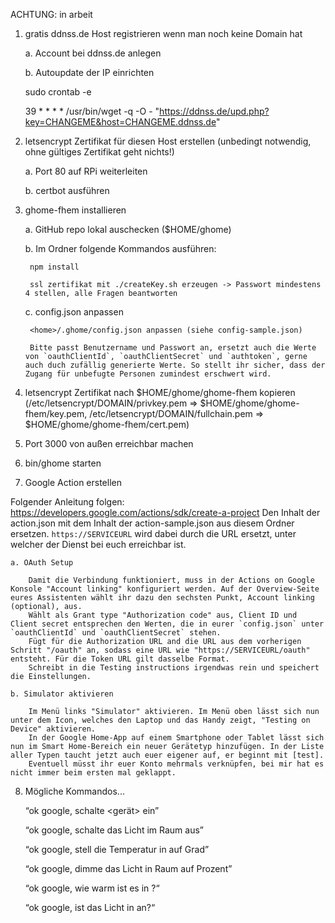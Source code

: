 ACHTUNG: in arbeit

1. gratis ddnss.de Host registrieren wenn man noch keine Domain hat

	a. Account bei ddnss.de anlegen

	b. Autoupdate der IP einrichten
	
	sudo crontab -e
	
	39 * * * * /usr/bin/wget -q -O - "https://ddnss.de/upd.php?key=CHANGEME&host=CHANGEME.ddnss.de"

2. letsencrypt Zertifikat für diesen Host erstellen (unbedingt notwendig, ohne gültiges Zertifikat geht nichts!)

	a. Port 80 auf RPi weiterleiten

	b. certbot ausführen

3. ghome-fhem installieren

	a. GitHub repo lokal auschecken ($HOME/ghome)

	b. Im Ordner folgende Kommandos ausführen:

		npm install

		ssl zertifikat mit ./createKey.sh erzeugen -> Passwort mindestens 4 stellen, alle Fragen beantworten

	c. config.json anpassen

		<home>/.ghome/config.json anpassen (siehe config-sample.json)

		Bitte passt Benutzername und Passwort an, ersetzt auch die Werte von `oauthClientId`, `oauthClientSecret` und `authtoken`, gerne auch duch zufällig generierte Werte. So stellt ihr sicher, dass der Zugang für unbefugte Personen zumindest erschwert wird.

4. letsencrypt Zertifikat nach $HOME/ghome/ghome-fhem kopieren (/etc/letsencrypt/DOMAIN/privkey.pem => $HOME/ghome/ghome-fhem/key.pem, /etc/letsencrypt/DOMAIN/fullchain.pem => $HOME/ghome/ghome-fhem/cert.pem)

5. Port 3000 von außen erreichbar machen

6. bin/ghome starten

7. Google Action erstellen

Folgender Anleitung folgen: https://developers.google.com/actions/sdk/create-a-project
Den Inhalt der action.json mit dem Inhalt der action-sample.json aus diesem Ordner ersetzen. `https://SERVICEURL` wird dabei durch die URL ersetzt, unter welcher der Dienst bei euch erreichbar ist.

	a. OAuth Setup
	
		Damit die Verbindung funktioniert, muss in der Actions on Google Konsole "Account linking" konfiguriert werden. Auf der Overview-Seite eures Assistenten wählt ihr dazu den sechsten Punkt, Account linking (optional), aus.
		Wählt als Grant type "Authorization code" aus, Client ID und Client secret entsprechen den Werten, die in eurer `config.json` unter `oauthClientId` und `oauthClientSecret` stehen.
		Fügt für die Authorization URL and die URL aus dem vorherigen Schritt "/oauth" an, sodass eine URL wie "https://SERVICEURL/oauth" entsteht. Für die Token URL gilt dasselbe Format.
		Schreibt in die Testing instructions irgendwas rein und speichert die Einstellungen.
	
	b. Simulator aktivieren
	
		Im Menü links "Simulator" aktivieren. Im Menü oben lässt sich nun unter dem Icon, welches den Laptop und das Handy zeigt, "Testing on Device" aktivieren.
		In der Google Home-App auf einem Smartphone oder Tablet lässt sich nun im Smart Home-Bereich ein neuer Gerätetyp hinzufügen. In der Liste aller Typen taucht jetzt auch euer eigener auf, er beginnt mit [test].
		Eventuell müsst ihr euer Konto mehrmals verknüpfen, bei mir hat es nicht immer beim ersten mal geklappt.

8. Mögliche Kommandos...

	“ok google, schalte <gerät> ein”

	“ok google, schalte das Licht im Raum <raum> aus”

	“ok google, stell die Temperatur in <raum> auf <wert> Grad”

	“ok google, dimme das Licht in Raum <raum> auf <anzahl> Prozent”

	“ok google, wie warm ist es in <raum>?“

	“ok google, ist das Licht in <raum> an?“
